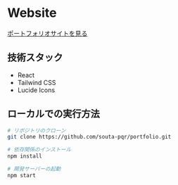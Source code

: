 # Website
[ポートフォリオサイトを見る](https://souta-pqr.github.io/portfolio/)

## 技術スタック
- React
- Tailwind CSS
- Lucide Icons

## ローカルでの実行方法
```bash
# リポジトリのクローン
git clone https://github.com/souta-pqr/portfolio.git

# 依存関係のインストール
npm install

# 開発サーバーの起動
npm start
```